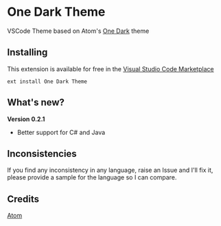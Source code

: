 # One Dark Theme

VSCode Theme based on Atom's [One Dark](https://github.com/atom/one-dark-syntax) theme

## Installing

This extension is available for free in the [Visual Studio Code Marketplace](https://marketplace.visualstudio.com/items/akamud.vscode-theme-onedark)  
```
ext install One Dark Theme
```

## What's new?

**Version 0.2.1**  
* Better support for C# and Java

## Inconsistencies 

If you find any inconsistency in any language, raise an Issue and I'll fix it, please provide a sample for the language so I can compare. 

## Credits

[Atom](https://github.com/atom)